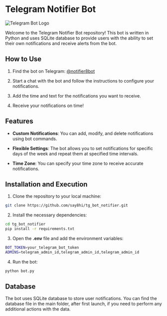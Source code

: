 # Telegram Notifier Bot

![Telegram Bot Logo](botmax.png)

Welcome to the Telegram Notifier Bot repository! This bot is written in Python and uses SQLite database to provide users with the ability to set their own notifications and receive alerts from the bot.

## How to Use

1. Find the bot on Telegram: [@notifier8bot](https://t.me/notifier8bot)

2. Start a chat with the bot and follow the instructions to configure your notifications.

3. Add the time and text for the notifications you want to receive.

4. Receive your notifications on time!

## Features

- **Custom Notifications**: You can add, modify, and delete notifications using bot commands.

- **Flexible Settings**: The bot allows you to set notifications for specific days of the week and repeat them at specified time intervals.

- **Time Zone**: You can specify your time zone to receive accurate notifications.

## Installation and Execution

1. Clone the repository to your local machine:

```bash
git clone https://github.com/say8hi/tg_bot_notifier.git
```
2. Install the necessary dependencies:
```bash
cd tg_bot_notifier
pip install -r requirements.txt
```
3. Open the **.env** file and add the environment variables:
```bash
BOT_TOKEN=your_telegram_bot_token
ADMINS=telegram_admin_id,telegram_admin_id,telegram_admin_id
```
4. Run the bot:
```bash
python bot.py
```

## Database

The bot uses SQLite database to store user notifications. You can find the database file in the main folder, after first launch, if you need to perform any additional actions with the data.
